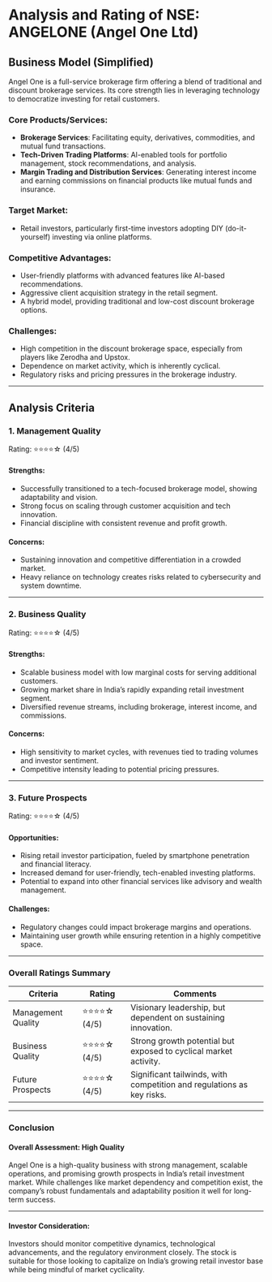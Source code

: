 # Analysis and Rating of NSE: ANGELONE (Angel One Ltd)
## Business Model (Simplified)  
Angel One is a full-service brokerage firm offering a blend of traditional and discount brokerage services. Its core strength lies in leveraging technology to democratize investing for retail customers.  

### Core Products/Services:  
- **Brokerage Services**: Facilitating equity, derivatives, commodities, and mutual fund transactions.  
- **Tech-Driven Trading Platforms**: AI-enabled tools for portfolio management, stock recommendations, and analysis.  
- **Margin Trading and Distribution Services**: Generating interest income and earning commissions on financial products like mutual funds and insurance.  

### Target Market:  
- Retail investors, particularly first-time investors adopting DIY (do-it-yourself) investing via online platforms.  

### Competitive Advantages:  
- User-friendly platforms with advanced features like AI-based recommendations.  
- Aggressive client acquisition strategy in the retail segment.  
- A hybrid model, providing traditional and low-cost discount brokerage options.  

### Challenges:  
- High competition in the discount brokerage space, especially from players like Zerodha and Upstox.  
- Dependence on market activity, which is inherently cyclical.  
- Regulatory risks and pricing pressures in the brokerage industry.  

---

## Analysis Criteria  

### 1. Management Quality  
Rating: ⭐⭐⭐⭐☆ (4/5)  
#### Strengths:  
- Successfully transitioned to a tech-focused brokerage model, showing adaptability and vision.  
- Strong focus on scaling through customer acquisition and tech innovation.  
- Financial discipline with consistent revenue and profit growth.  

#### Concerns:  
- Sustaining innovation and competitive differentiation in a crowded market.  
- Heavy reliance on technology creates risks related to cybersecurity and system downtime.  

---

### 2. Business Quality  
Rating: ⭐⭐⭐⭐☆ (4/5)  
#### Strengths:  
- Scalable business model with low marginal costs for serving additional customers.  
- Growing market share in India’s rapidly expanding retail investment segment.  
- Diversified revenue streams, including brokerage, interest income, and commissions.  

#### Concerns:  
- High sensitivity to market cycles, with revenues tied to trading volumes and investor sentiment.  
- Competitive intensity leading to potential pricing pressures.  

---

### 3. Future Prospects  
Rating: ⭐⭐⭐⭐☆ (4/5)  
#### Opportunities:  
- Rising retail investor participation, fueled by smartphone penetration and financial literacy.  
- Increased demand for user-friendly, tech-enabled investing platforms.  
- Potential to expand into other financial services like advisory and wealth management.  

#### Challenges:  
- Regulatory changes could impact brokerage margins and operations.  
- Maintaining user growth while ensuring retention in a highly competitive space.  

---

### Overall Ratings Summary  
| Criteria            | Rating          | Comments                                                                |  
|---------------------|-----------------|------------------------------------------------------------------------|  
| Management Quality  | ⭐⭐⭐⭐☆ (4/5)     | Visionary leadership, but dependent on sustaining innovation.           |  
| Business Quality    | ⭐⭐⭐⭐☆ (4/5)     | Strong growth potential but exposed to cyclical market activity.        |  
| Future Prospects    | ⭐⭐⭐⭐☆ (4/5)     | Significant tailwinds, with competition and regulations as key risks.   |  

---

### Conclusion  
#### Overall Assessment: High Quality  
Angel One is a high-quality business with strong management, scalable operations, and promising growth prospects in India’s retail investment market. While challenges like market dependency and competition exist, the company’s robust fundamentals and adaptability position it well for long-term success.  

---

#### Investor Consideration:  
Investors should monitor competitive dynamics, technological advancements, and the regulatory environment closely. The stock is suitable for those looking to capitalize on India’s growing retail investor base while being mindful of market cyclicality.
